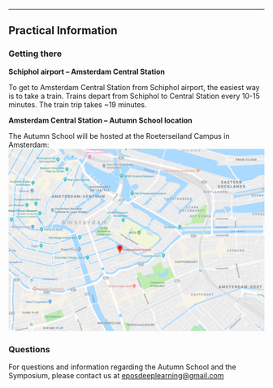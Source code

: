 
------

## Practical Information

### Getting there

**Schiphol airport – Amsterdam Central Station**

To get to Amsterdam Central Station from Schiphol airport, the easiest way is to take a train. Trains depart from Schiphol to Central Station every 10-15 minutes. The train trip takes ~19 minutes.

**Amsterdam Central Station – Autumn School location**

The Autumn School will be hosted at the Roeterseiland Campus in Amsterdam:
[![RoeterseilandCampus](/imgs/maprec.png)](https://www.google.com/maps/place/Roeterseiland+Campus/@52.363313,4.9097836,17z/data=!3m1!4b1!4m5!3m4!1s0x47c60998ffb76569:0x42b058cd42580a78!8m2!3d52.3633097!4d4.9119723)



### Questions
For questions and information regarding the Autumn School and the Symposium, please contact us at <eposdeeplearning@gmail.com> 

